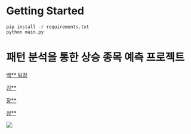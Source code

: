 # Getting Started
```
pip install -r requirements.txt
python main.py
```

# 패턴 분석을 통한 상승 종목 예측 프로젝트

[백** 팀장](https://github.com/bww7448)

[김**](https://github.com/lionking0111)

[장**](https://github.com/Nougaga)

[정**](https://github.com/aok1000)

<img src='resources/presentation/all_slides.png'>
